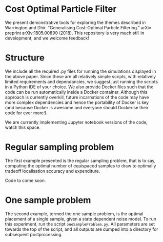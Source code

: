 # Cost Optimal Particle Filter
We present demonstrative tools for exploring the themes described in Warrington and Dhir. "Generalising Cost-Optimal Particle Filtering." arXiv preprint arXiv:1805.00890 (2018).
This repository is very much still in development, and we welcome feedback! 

# Structure 
We include all the required .py files for running the simulations displayed in the above paper. 
Since these are all relatively simple scripts, with relatively limited requirements and dependancies, we suggest just running the scripts in a Python IDE of your choice. 
We also provide Docker files such that the code can be run automatically inside a Docker container. 
Although this approach is currently overkill, future incarnations of the code may have more complex dependencies and hence the portability of Docker is key (and because Docker is awesome and everyone should Dockerise their code for ever more!).

We are currently implementing Jupyter notebook versions of the code, watch this space.

# Regular sampling problem
The first example presented is the regular sampling problem, that is to say, computing the optimal number of equispaced samples to draw to optimally tradeoff localisation accuracy and expenditure.

Code to come soon.

# One sample problem
The second example, termed the one sample problem, is the optimal placement of a single sample, given a state dependent noise model.
To run this experiment, run the script ```oneSampleProblem.py```. 
All parameters are set towards the top of the script, and all outputs are dumped into a directory for subsequent postprocessing.
